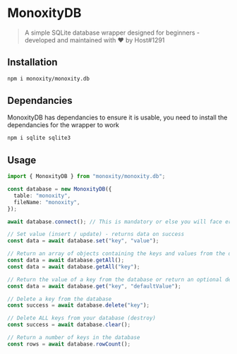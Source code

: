 # MonoxityDB

> A simple SQLite database wrapper designed for beginners - developed and maintained with ♥ by Host#1291

## Installation

```bash
npm i monoxity/monoxity.db
```

## Dependancies

MonoxityDB has dependancies to ensure it is usable, you need to install the dependancies for the wrapper to work

```bash
npm i sqlite sqlite3
```

## Usage

```typescript
import { MonoxityDB } from "monoxity/monoxity.db";

const database = new MonoxityDB({
  table: "monoxity",
  fileName: "monoxity",
});

await database.connect(); // This is mandatory or else you will face errors

// Set value (insert / update) - returns data on success
const data = await database.set("key", "value");

// Return an array of objects containing the keys and values from the database
const data = await database.getAll();
const data = await database.getAll("key");

// Return the value of a key from the database or return an optional default value
const data = await database.get("key", "defaultValue");

// Delete a key from the database
const success = await database.delete("key");

// Delete ALL keys from your database (destroy)
const success = await database.clear();

// Return a number of keys in the database
const rows = await database.rowCount();
```
